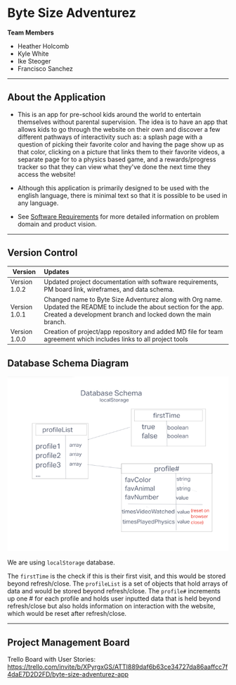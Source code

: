# Byte Size Adventurez

**Team Members**

* Heather Holcomb
* Kyle White
* Ike Steoger
* Francisco Sanchez

***

## About the Application

- This is an app for pre-school kids around the world to entertain themselves without parental supervision. The idea is to have an app that allows kids to go through the website on their own and discover a few different pathways of interactivity such as: a splash page with a question of picking their favorite color and having the page show up as that color, clicking on a picture that links them to their favorite videos, a separate page for to a physics based game, and a rewards/progress tracker so that they can view what they've done the next time they access the website! 

- Although this application is primarily designed to be used with the english language, there is minimal text so that it is possible to be used in any language.

- See [Software Requirements](requirements.md) for more detailed information on problem domain and product vision. 

***

## Version Control 

| Version | Updates |
| ------- | :------ |
| Version 1.0.2 |   Updated project documentation with software requirements, PM board link, wireframes, and data schema.  | 
| Version 1.0.1 |   Changed name to Byte Size Adventurez along with Org name. Updated the README to include the about section for the app. Created a development branch and locked down the main branch. | 
|Version 1.0.0 | Creation of project/app repository and added MD file for team agreement which includes links to all project tools | 

## Database Schema Diagram

![Database Schema Diagram](img/DatabaseSchema.png)

We are using `localStorage` database.

The `firstTime` is the check if this is their first visit, and this would be stored beyond refresh/close. The `profileList` is a set of objects that hold arrays of data and would be stored beyond refresh/close. The `profile#` increments up one # for each profile and holds user inputted data that is held beyond refresh/close but also holds information on interaction with the website, which would be reset after refresh/close.


***

## Project Management Board

Trello Board with User Stories: https://trello.com/invite/b/XPyrgxGS/ATTI889daf6b63ce34727da86aaffcc7f4daE7D2D2FD/byte-size-adventurez-app 


